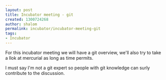 ```yaml
---
layout: post
title: Incubator meeting - git
created: 1300724268
author: shalom
permalink: incubator/incubator-meeting-git
tags:
- Incubator
---
```

<p>For this incubator meeting we will have a git overview, we'll also try to take a llok at mercurial as long as time permits.</p>
<p>I must say I'm not a git expert so people with git knowledge can surly contribute to the discussion.</p>
